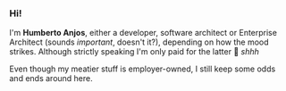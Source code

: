 ### Hi!

I'm **Humberto Anjos**, either a developer, software architect or Enterprise Architect (sounds *important*, doesn't it?), depending on how the mood strikes. Although strictly speaking I'm only paid for the latter 🤫 *shhh*

Even though my meatier stuff is employer-owned, I still keep some odds and ends around here. 
